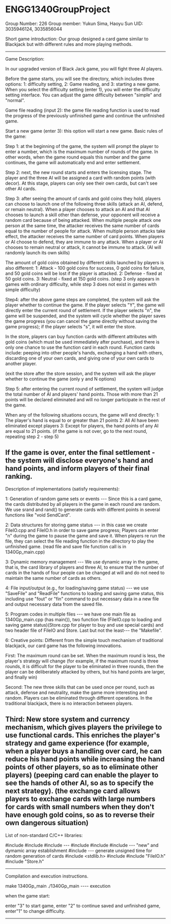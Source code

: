 # ENGG1340GroupProject
Group Number: 226
Group member: Yukun Sima, Haoyu Sun
UID: 3035946124, 3035856044

Short game introduction: Our group designed a card game similar to Blackjack but with different rules and more playing methods.

------------------------------------------------------------------------------------------------------------------------------------------------------------------------
Game Description: 

In our upgraded version of Black Jack game, you will fight three AI players.

Before the game starts, you will see the directory, which includes three options: 1: difficulty setting, 2: Game reading, and 3: starting a new game. When you select the difficulty setting (enter 1), you will enter the difficulty setting interface. You can adjust the game difficulty between "simple" and "normal".

Game file reading (input 2): the game file reading function is used to read the progress of the previously unfinished game and continue the unfinished game.

Start a new game (enter 3): this option will start a new game.
Basic rules of the game:

Step 1: at the beginning of the game, the system will prompt the player to enter a number, which is the maximum number of rounds of the game. In other words, when the game round equals this number and the game continues, the game will automatically end and enter settlement.

Step 2: next, the new round starts and enters the licensing stage. The player and the three AI will be assigned a card with random points (with decor). At this stage, players can only see their own cards, but can't see other AI cards.

Step 3: after seeing the amount of cards and gold coins they hold, players can choose to launch one of the following three skills (attack an AI, defend, or remain neutral). When a player chooses to attack an AI and that AI chooses to launch a skill other than defense, your opponent will receive a random card because of being attacked. When multiple people attack one person at the same time, the attacker receives the same number of cards equal to the number of people for attack. When multiple person attacks take effect, the attacker receives the same number of card points. When players or AI choose to defend, they are immune to any attack. When a player or AI chooses to remain neutral or attack, it cannot be immune to attack.
(AI will randomly launch its own skills)

The amount of gold coins obtained by different skills launched by players is also different:
1: Attack - 100 gold coins for success, 0 gold coins for failure, and 50 gold coins will be lost if the player is attacked.
2: Defense - fixed at 50 gold coins.
3: Neutral - fixed at 150 gold coins.
(step 3 only appears in games with ordinary difficulty, while step 3 does not exist in games with simple difficulty)

Step4: after the above game steps are completed, the system will ask the player whether to continue the game. If the player selects "Y", the game will directly enter the current round of settlement. If the player selects "n", the game will be suspended, and the system will cycle whether the player saves the game progress (you can cancel the game directly without saving the game progress); if the player selects "s", it will enter the store.

In the store, players can buy function cards with different attributes with gold coins (which must be used immediately after purchase), and there is only one chance to use the function card in each round. Function cards include: peeping into other people's hands, exchanging a hand with others, discarding one of your own cards, and giving one of your own cards to another player.

(exit the store after the store session, and the system will ask the player whether to continue the game (only y and N options)



Step 5: after entering the current round of settlement, the system will judge the total number of AI and players' hand points. Those with more than 21 points will be declared eliminated and will no longer participate in the rest of the game.

When any of the following situations occurs, the game will end directly:
1: The player's hand is equal to or greater than 21 points
2: All AI have been eliminated except players
3: Except for players, the hand points of any AI are equal to 21 points.
(if the game is not over, go to the next round, repeating step 2 - step 5)

If the game is over, enter the final settlement - the system will disclose everyone's hand and hand points, and inform players of their final ranking.
------------------------------------------------------------------------------------------------------------------------------------------------------------------------

Description of implementations (satisfy requirements):

1: Generation of random game sets or events --- Since this is a card game, the cards distributed by all players in the game in each round are random. We use srand and rand() to generate cards with different points in several functions like "void SendCard".

2: Data structures for storing game status --- in this case we create FileIO.cpp and FileIO.h in order to save game progress; Players can enter "n" during the game to pause the game and save it. When players re run the file, they can select the file reading function in the directory to play the unfinished game. (read file and save file function call is in 1340Gp_main.cpp)

3: Dynamic memory management --- We use dynamic array in the game, that is, the card library of players and three AI, to ensure that the number of cards in the hands of four people can be changed at will and do not need to maintain the same number of cards as others.

4: File input/output (e.g., for loading/saving game status) --- we use "SaveFile" and "ReadFile" functions to loading and saving game status, this including use "fout" or "fin" command to put necessary data in a new file and output necessary data from the saved file.

5: Program codes in multiple files --- we have one main file as 1340Gp_main.cpp (has main()), two function file (FileIO.cpp to loading and saving game status)(Store.cpp for player to buy and use special cards) and two header file of FileIO and Store. Last but not the least--- the "Makefile".

6: Creative points: Different from the simple touch mechanism of traditional blackjack, our card game has the following innovations.

First: The maximum round can be set. When the maximum round is less, the player's strategy will change (for example, if the maximum round is three rounds, it is difficult for the player to be eliminated in three rounds, then the player can be deliberately attacked by others, but his hand points are larger, and finally win)

Second: The new three skills that can be used once per round, such as attack, defense and neutrality, make the game more interesting and random. Players can be eliminated through different operations. In the traditional blackjack, there is no interaction between players.

Third: New store system and currency mechanism, which gives players the privilege to use functional cards. This enriches the player's strategy and game experience (for example, when a player buys a handling over card, he can reduce his hand points while increasing the hand points of other players, so as to eliminate other players) (peeping card can enable the player to see the hands of other AI, so as to specify the next strategy). (the exchange card allows players to exchange cards with large numbers for cards with small numbers when they don't have enough gold coins, so as to reverse their own dangerous situation)
------------------------------------------------------------------------------------------------------------------------------------------------------------------------
List of non-standard C/C++ libraries:

#include <iostream>
#include <cmath>
#include <string> --- 
#include <fstream>
#include <iomanip>
#include <cstdlib> --- "new" and dymamic array establishment
#include <ctime> --- generate unsigned time for random generation of cards
#include <stdlib.h> 
#include <algorithm>
#include "FileIO.h"
#include "Store.h"
  
_________________________________________________________________________________________________________________________________________________________________________
  Compilation and execution instructions. 
  
  make 1340Gp_main
  ./1340Gp_main   ---- execution
  
  when the game start: 
  
  enter "3" to start game, enter "2" to continue saved and unfinished game, enter"1" to change difficulty.
  _______________________________________________________________________________________________________________________________________________________________________


